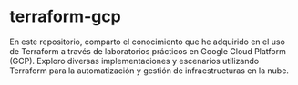 # terraform-gcp
En este repositorio, comparto el conocimiento que he adquirido en el uso de Terraform a través de laboratorios prácticos en Google Cloud Platform (GCP). Exploro diversas implementaciones y escenarios utilizando Terraform para la automatización y gestión de infraestructuras en la nube.

